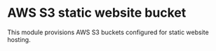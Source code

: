 # AWS S3 static website bucket

This module provisions AWS S3 buckets configured for static website hosting.

